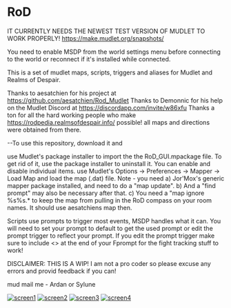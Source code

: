 # RoD
IT CURRENTLY NEEDS THE NEWEST TEST VERSION OF MUDLET TO WORK PROPERLY!
https://make.mudlet.org/snapshots/

You need to enable MSDP from the world settings menu before connecting to the world or reconnect if it's installed while connected.

This is a set of mudlet maps, scripts, triggers and aliases for Mudlet and Realms of Despair.

Thanks to aesatchien for his project at https://github.com/aesatchien/Rod_Mudlet
Thanks to Demonnic for his help on the Mudlet Discord at https://discordapp.com/invite/w86xfu
Thanks a ton for all the hard working people who make https://rodpedia.realmsofdespair.info/ possible! all maps and directions were obtained from there.

--To use this repository, download it and

use Mudlet's package installer to import the the RoD_GUI.mpackage file. To get rid of it, use the package installer to uninstall it.
You can enable and disable individual items.
use Mudlet's Options -> Preferences -> Mapper -> Load Map and load the map (.dat) file. Note - you need
a) Jor'Mox's generic mapper package installed, and need to do a "map update".
b) And a "find prompt" may also be necessary after that.
c) You need a "map ignore %s%s.* to keep the map from pulling in the RoD compass on your room names. It should use aesatchiens map then.


Scripts use prompts to trigger most events, MSDP handles what it can.
You will need to set your prompt to default to get the used prompt or edit the prompt trigger to reflect your prompt.
If you edit the prompt trigger make sure to include <> at the end of your Fprompt for the fight tracking stuff to work!

DISCLAIMER: THIS IS A WIP! I am not a pro coder so please excuse any errors and provid feedback if you can!

mud mail me - Ardan or Sylune

<a href="https://ibb.co/DRvgNkY"><img src="https://i.ibb.co/P6PzR4M/screen1.png" alt="screen1" border="0"></a>
<a href="https://ibb.co/f8W67bZ"><img src="https://i.ibb.co/cb9fdPR/screen2.png" alt="screen2" border="0"></a>
<a href="https://ibb.co/cD7LnPx"><img src="https://i.ibb.co/RzVyw17/screen3.png" alt="screen3" border="0"></a>
<a href="https://ibb.co/TrsD6Lz"><img src="https://i.ibb.co/25T0xNX/screen4.png" alt="screen4" border="0"></a>
